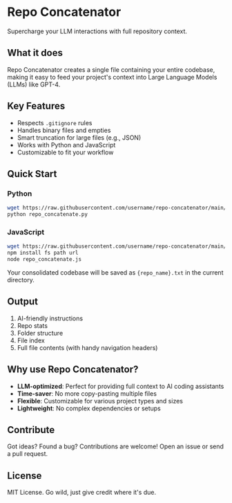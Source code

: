 # Repo Concatenator

Supercharge your LLM interactions with full repository context.

## What it does

Repo Concatenator creates a single file containing your entire codebase, making it easy to feed your project's context into Large Language Models (LLMs) like GPT-4.

## Key Features

- Respects `.gitignore` rules
- Handles binary files and empties
- Smart truncation for large files (e.g., JSON)
- Works with Python and JavaScript
- Customizable to fit your workflow

## Quick Start

### Python

```bash
wget https://raw.githubusercontent.com/username/repo-concatenator/main/repo_concatenate.py
python repo_concatenate.py
```

### JavaScript

```bash
wget https://raw.githubusercontent.com/username/repo-concatenator/main/repo_concatenate.js
npm install fs path url
node repo_concatenate.js
```

Your consolidated codebase will be saved as `{repo_name}.txt` in the current directory.

## Output

1. AI-friendly instructions
2. Repo stats
3. Folder structure
4. File index
5. Full file contents (with handy navigation headers)

## Why use Repo Concatenator?

- **LLM-optimized**: Perfect for providing full context to AI coding assistants
- **Time-saver**: No more copy-pasting multiple files
- **Flexible**: Customizable for various project types and sizes
- **Lightweight**: No complex dependencies or setups

## Contribute

Got ideas? Found a bug? Contributions are welcome! Open an issue or send a pull request.

## License

MIT License. Go wild, just give credit where it's due.

